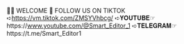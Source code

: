 👋🏻 WELCOME 🤗 FOLLOW US ON TIKTOK ➪https://vm.tiktok.com/ZMSYVhbcg/
➪𝐘𝐎𝐔𝐓𝐔𝐁𝐄☞︎︎︎https://www.youtube.com/@Smart_Editor_1    ➪𝐓𝐄𝐋𝐄𝐆𝐑𝐀𝐌☞︎︎︎https://t.me/Smart_Editor1
